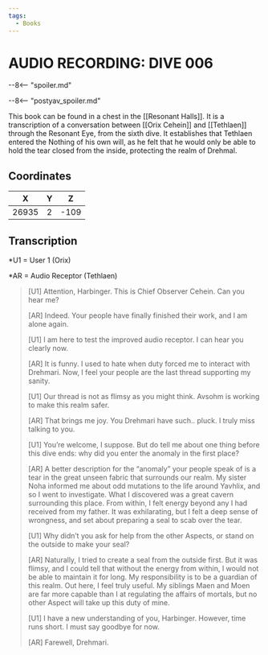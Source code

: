 ```yaml
---
tags:
  - Books
---
```

# AUDIO RECORDING: DIVE 006

--8<-- "spoiler.md"

--8<-- "postyav_spoiler.md"

This book can be found in a chest in the [[Resonant Halls]]. It is a transcription of a conversation between [[Orix Cehein]] and [[Tethlaen]] through the Resonant Eye, from the sixth dive. It establishes that Tethlaen entered the Nothing of his own will, as he felt that he would only be able to hold the tear closed from the inside, protecting the realm of Drehmal.

## Coordinates
| **X** | **Y** | **Z** |
| :---: | :---: | :---: |
| 26935 |   2   | -109  |

## Transcription
\*U1 = User 1 (Orix)

\*AR = Audio Receptor (Tethlaen)
> [U1] Attention, Harbinger. This is Chief Observer Cehein. Can you hear me?
>
> [AR] Indeed. Your people have finally finished their work, and I am alone again.
>
> [U1] I am here to test the improved audio receptor. I can hear you clearly now.
>
> [AR] It is funny. I used to hate when duty forced me to interact with Drehmari. Now, I feel your people are the last thread supporting my sanity.
>
> [U1] Our thread is not as flimsy as you might think. Avsohm is working to make this realm safer.
>
> [AR] That brings me joy. You Drehmari have such.. pluck. I truly miss talking to you.
>
> [U1] You’re welcome, I suppose. But do tell me about one thing before this dive ends: why did you enter the anomaly in the first place?
>
> [AR] A better description for the “anomaly” your people speak of is a tear in the great unseen fabric that surrounds our realm. My sister Noha informed me about odd mutations to the life around Yavhlix, and so I went to investigate. What I discovered was a great cavern surrounding this place. From within, I felt energy beyond any I had received from my father. It was exhilarating, but I felt a deep sense of wrongness, and set about preparing a seal to scab over the tear.
>
> [U1] Why didn’t you ask for help from the other Aspects, or stand on the outside to make your seal?
>
> [AR] Naturally, I tried to create a seal from the outside first. But it was flimsy, and I could tell that without the energy from within, I would not be able to maintain it for long. My responsibility is to be a guardian of this realm. Out here, I feel truly useful. My siblings Maen and Moen are far more capable than I at regulating the affairs of mortals, but no other Aspect will take up this duty of mine.
>
> [U1] I have a new understanding of you, Harbinger. However, time runs short. I must say goodbye for now.
>
> [AR] Farewell, Drehmari.
